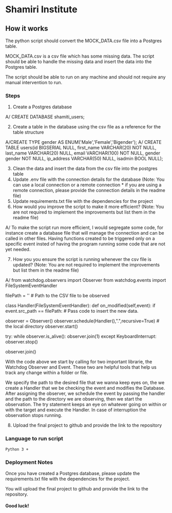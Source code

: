 # Shamiri Institute

## How it works

The python script should convert the MOCK_DATA.csv file into a Postgres table.

MOCK_DATA.csv is a csv file which has some missing data. The script should be able to handle the missing data and insert the data into the Postgres table.

The script should be able to run on any machine and should not require any manual intervention to run.

### Steps

1. Create a Postgres database

A/ CREATE DATABASE shamiti_users;

2. Create a table in the database using the csv file as a reference for the table structure

A/CREATE TYPE gender AS ENUM('Male','Female','Bigender');
A/ CREATE TABLE users(id BIGSERIAL NULL, first_name VARCHAR(20) NOT NULL, last_name VARCHAR(20) NULL, email VARCHAR(100) NOT NULL, gender gender NOT NULL, ip_address VARCHAR(50) NULL, isadmin BOOL NULL);

3. Clean the data and insert the data from the csv file into the postgres table
4. Update .env file with the connection details for the database (Note: You can use a local connection or a remote connection * if you are using a remote connection, please provide the connection details in the readme file)
5. Update requirements.txt file with the dependencies for the project
6. How would you improve the script to make it more efficient? (Note: You are not required to implement the improvements but list them in the readme file)

A/
To make the script run more efficient, I would segregate some code, for instance create a database file that will manage the connection and can be called in other files.
Having functions created to be triggered only on a specific event insted of having the program running some code that are not yet needed.


7. How you you ensure the script is running whenever the csv file is updated? (Note: You are not required to implement the improvements but list them in the readme file)

A/
from watchdog.observers import Observer
from watchdog.events import FileSystemEventHandler

filePath = '' # Path to the CSV file to be observed

class Handler(FileSystemEventHandler):
    def on_modified(self,event):
        if event.src_path == filePath:
            # Pass code to insert the new data.

observer = Observer()
observer.schedule(Handler(),".",recursive=True) # the local directory
observer.start()

try:
    while observer.is_alive():
        observer.join(1)
except KeyboardInterrupt:
    observer.stop()

observer.join()


With the code above we start by calling for two important librarie, the Watchdog Observer and Event. These two are helpful tools that help us track any change within a folder or file.

We specify the path to the desired file that we wanna keep eyes on, the we create a Handler that we be checking the event and modifies the Database.
After assigning the observer, we schedule the event by passing the handler and the path to the directory we are observing, then we start the observation.
The try statement keeps an eye on whatever going on within or with the target and execute the Handler. In case of interruption the observation stops running.

8. Upload the final project to github and provide the link to the repository


### Language to run script
   ``Python 3 + ``


### Deployment Notes
Once you have created a Postgres database, please update the requirements.txt file with the dependencies for the project.

You will upload the final project to github and provide the link to the repository.

#### Good luck!